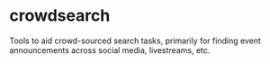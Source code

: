 # crowdsearch
Tools to aid crowd-sourced search tasks, primarily for finding event announcements across social media, livestreams, etc.
